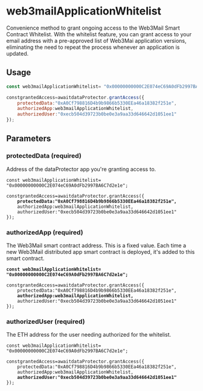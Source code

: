 # web3mailApplicationWhitelist

Convenience method to grant ongoing access to the Web3Mail Smart Contract Whitelist. With the whitelist feature, you can grant access to your email address with a pre-approved list of Web3Mai application versions, eliminating the need to repeat the process whenever an application is updated.

## Usage


```javascript
const web3mailApplicationWhitelist= "0x00000000000C2E074eC69A0dFb2997BA6C7d2e1e";

constgrantedAccess=awaitdataProtector.grantAccess({
    protectedData:"0xA0Cf798816D4b9b9866b5330EEa46a18382f251e",
    authorizedApp:web3mailApplicationWhitelist,
    authorizedUser:"0xecb504d39723b0be0e3a9aa33d646642d1051ee1"
});
```

## Parameters

### protectedData (required)

Address of the dataProtector app you're granting access to.

<pre class="language-javascript"><code class="lang-javascript">const web3mailApplicationWhitelist= "0x00000000000C2E074eC69A0dFb2997BA6C7d2e1e";

constgrantedAccess=awaitdataProtector.grantAccess({
    <strong>protectedData:"0xA0Cf798816D4b9b9866b5330EEa46a18382f251e",</strong>
    authorizedApp:web3mailApplicationWhitelist,
    authorizedUser:"0xecb504d39723b0be0e3a9aa33d646642d1051ee1"
});
</code></pre>

### authorizedApp (required)

The Web3Mail smart contract address. This is a fixed value. Each time a new Web3Mail distributed app smart contract is deployed, it's added to this smart contract.

<pre class="language-javascript"><code class="lang-javascript"><strong>const web3mailApplicationWhitelist= "0x00000000000C2E074eC69A0dFb2997BA6C7d2e1e";</strong>

constgrantedAccess=awaitdataProtector.grantAccess({
    protectedData:"0xA0Cf798816D4b9b9866b5330EEa46a18382f251e",
    <strong>authorizedApp:web3mailApplicationWhitelist,</strong>
    authorizedUser:"0xecb504d39723b0be0e3a9aa33d646642d1051ee1"
});
</code></pre>

### authorizedUser (required)

The ETH address for the user needing authorized for the whitelist.

<pre class="language-javascript"><code class="lang-javascript">const web3mailApplicationWhitelist= "0x00000000000C2E074eC69A0dFb2997BA6C7d2e1e";

constgrantedAccess=awaitdataProtector.grantAccess({
    protectedData:"0xA0Cf798816D4b9b9866b5330EEa46a18382f251e",
    authorizedApp:web3mailApplicationWhitelist,
    <strong>authorizedUser:"0xecb504d39723b0be0e3a9aa33d646642d1051ee1"</strong>
});
</code></pre>
